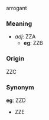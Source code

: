 arrogant
### Meaning
+ _adj_: ZZA
    + __eg__: ZZB

### Origin

ZZC

### Synonym

__eg__: ZZD

+ ZZE


